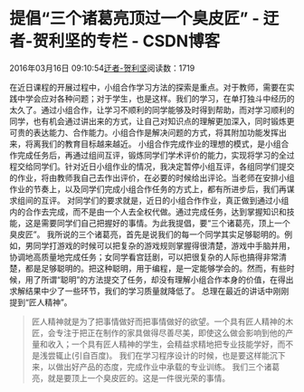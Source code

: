 
# 提倡“三个诸葛亮顶过一个臭皮匠” - 迂者-贺利坚的专栏 - CSDN博客

2016年03月16日 09:10:54[迂者-贺利坚](https://me.csdn.net/sxhelijian)阅读数：1719


在近日课程的开展过程中，小组合作学习方法的探索是重点。对于教师，需要在实践中学会应对各种问题；对于学生，也是这样。我们的学习，在单打独斗中经历的太久了。通过小组合作，让学习不顺利的同学能够及时得到帮助，而对学习顺利的同学，也有机会通过讲出来的方式，让自己对知识点的理解更加深入，同时锻炼更可贵的表达能力、合作能力。小组合作是解决问题的方式，将其附加功能发挥出来，将离我们的教育目标越来越近。
小组合作完成作业的理想的模式，是小组合作完成任务后，再通过组间互评，锻炼同学们学术评价的能力，实现将学习的全过程交给同学们。针对近日小组作业的情况，我决定暂停小组互评，各组同学们提交的作业，将由教师我自己去作出评价，在必要的时候给出评论。当老师在安排小组作业的节奏上，以及同学们完成小组合作任务的方式上，都有所进步后，我们再谋求组间的互评。
对同学们的要求就是，近日的小组合作作业，真正做到通过小组内的合作去完成，而不是由一个人去全权代做。通过完成任务，达到掌握知识和技能，这是需要同学们自己把握好的事情。为此我提倡，要“三个诸葛亮，顶上一个臭皮匠”。
我所说的三个诸葛亮，首先是说我们的每一个同学其实足够聪明的。例如，男同学打游戏的时候可以把复杂的游戏规则掌握得很清楚，游戏中手脑并用，协调地高质量地完成任务；女同学看宫廷剧，可以把很复杂的人际也搞得非常清楚，都是足够聪明的。把这种聪明，用于编程，是一定能够学会的。然而，有些时候，用了所谓“聪明”的方法提交了任务，却没有理解小组合作本身的价值，在得出求解结果中少了一些环节，我们的学习质量就降低了。
总理在最近的讲话中刚刚提到“匠人精神”。
> 匠人精神就是为了把事情做好而把事情做好的欲望。一个具有匠人精神的木匠，会专注于把正在制作的家具做得尽善尽美，即使这么做会影响到他的产量和收入；一个具有匠人精神的学生，会精益求精地把专业技能学好，而不是浅尝辄止(引自百度)。
我们在学习程序设计的时候，也是要这样能沉下来，以做出好产品的态度，完成作业中承载的专业训练。
我们三个诸葛亮，就是要顶上一个臭皮匠的。这是一件很光荣的事情。

